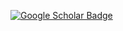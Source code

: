 [![Google Scholar Badge](https://img.shields.io/badge/Google-Scholar-blue)](https://scholar.google.com/citations?user=VJz-xKsAAAAJ&hl=en)
